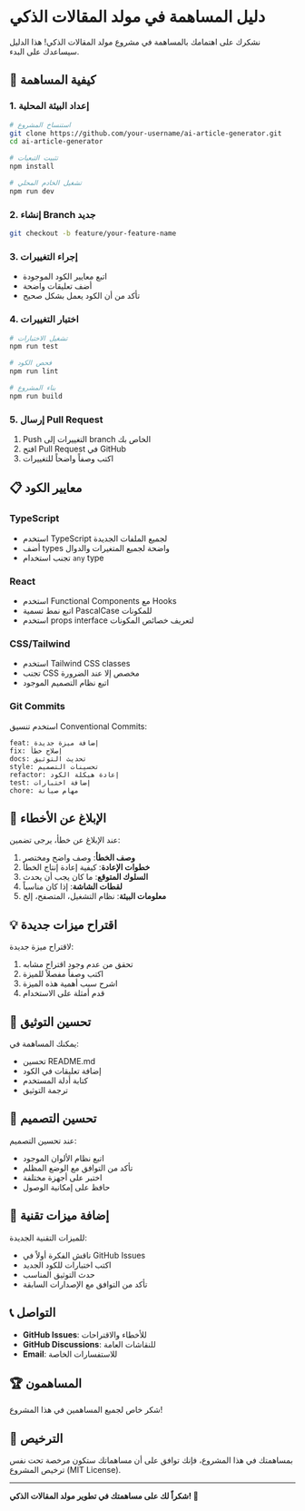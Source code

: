 # دليل المساهمة في مولد المقالات الذكي

نشكرك على اهتمامك بالمساهمة في مشروع مولد المقالات الذكي! هذا الدليل سيساعدك على البدء.

## 🚀 كيفية المساهمة

### 1. إعداد البيئة المحلية

```bash
# استنساخ المشروع
git clone https://github.com/your-username/ai-article-generator.git
cd ai-article-generator

# تثبيت التبعيات
npm install

# تشغيل الخادم المحلي
npm run dev
```

### 2. إنشاء Branch جديد

```bash
git checkout -b feature/your-feature-name
```

### 3. إجراء التغييرات

- اتبع معايير الكود الموجودة
- أضف تعليقات واضحة
- تأكد من أن الكود يعمل بشكل صحيح

### 4. اختبار التغييرات

```bash
# تشغيل الاختبارات
npm run test

# فحص الكود
npm run lint

# بناء المشروع
npm run build
```

### 5. إرسال Pull Request

1. Push التغييرات إلى branch الخاص بك
2. افتح Pull Request في GitHub
3. اكتب وصفاً واضحاً للتغييرات

## 📋 معايير الكود

### TypeScript
- استخدم TypeScript لجميع الملفات الجديدة
- أضف types واضحة لجميع المتغيرات والدوال
- تجنب استخدام `any` type

### React
- استخدم Functional Components مع Hooks
- اتبع نمط تسمية PascalCase للمكونات
- استخدم props interface لتعريف خصائص المكونات

### CSS/Tailwind
- استخدم Tailwind CSS classes
- تجنب CSS مخصص إلا عند الضرورة
- اتبع نظام التصميم الموجود

### Git Commits
استخدم تنسيق Conventional Commits:

```
feat: إضافة ميزة جديدة
fix: إصلاح خطأ
docs: تحديث التوثيق
style: تحسينات التصميم
refactor: إعادة هيكلة الكود
test: إضافة اختبارات
chore: مهام صيانة
```

## 🐛 الإبلاغ عن الأخطاء

عند الإبلاغ عن خطأ، يرجى تضمين:

1. **وصف الخطأ**: وصف واضح ومختصر
2. **خطوات الإعادة**: كيفية إعادة إنتاج الخطأ
3. **السلوك المتوقع**: ما كان يجب أن يحدث
4. **لقطات الشاشة**: إذا كان مناسباً
5. **معلومات البيئة**: نظام التشغيل، المتصفح، إلخ

## 💡 اقتراح ميزات جديدة

لاقتراح ميزة جديدة:

1. تحقق من عدم وجود اقتراح مشابه
2. اكتب وصفاً مفصلاً للميزة
3. اشرح سبب أهمية هذه الميزة
4. قدم أمثلة على الاستخدام

## 📝 تحسين التوثيق

يمكنك المساهمة في:

- تحسين README.md
- إضافة تعليقات في الكود
- كتابة أدلة المستخدم
- ترجمة التوثيق

## 🎨 تحسين التصميم

عند تحسين التصميم:

- اتبع نظام الألوان الموجود
- تأكد من التوافق مع الوضع المظلم
- اختبر على أجهزة مختلفة
- حافظ على إمكانية الوصول

## 🔧 إضافة ميزات تقنية

للميزات التقنية الجديدة:

- ناقش الفكرة أولاً في GitHub Issues
- اكتب اختبارات للكود الجديد
- حدث التوثيق المناسب
- تأكد من التوافق مع الإصدارات السابقة

## 📞 التواصل

- **GitHub Issues**: للأخطاء والاقتراحات
- **GitHub Discussions**: للنقاشات العامة
- **Email**: للاستفسارات الخاصة

## 🏆 المساهمون

شكر خاص لجميع المساهمين في هذا المشروع!

## 📄 الترخيص

بمساهمتك في هذا المشروع، فإنك توافق على أن مساهماتك ستكون مرخصة تحت نفس ترخيص المشروع (MIT License).

---

**شكراً لك على مساهمتك في تطوير مولد المقالات الذكي! 🙏**